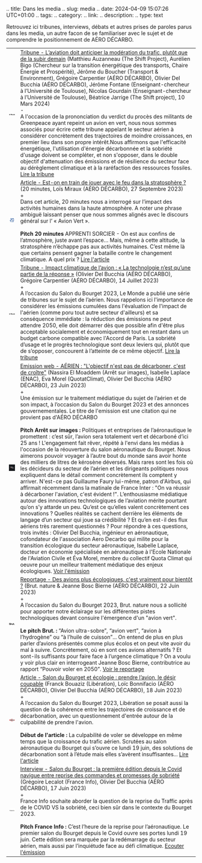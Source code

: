 .. title: Dans les media
.. slug: media
.. date: 2024-04-09 15:07:26 UTC+01:00
.. tags: 
.. category: 
.. link: 
.. description: 
.. type: text


Retrouvez ici tribunes, interviews, débats et autres prises de paroles parus dans les media, un autre facon de se familiariser avec le sujet et de comprendre le positionnement de AÉRO DÉCARBO.

<table>
    <tr>
        <td class="image-cell">
            <a href=https://www.lemonde.fr/ target=_blank>
                <img src="/images/logo_LeMonde.webp" class="ad_img_bullet_point" alt="Le Monde">
            </a>
        </td>
        <td class="content-cell">
            <a href=https://www.lemonde.fr/idees/article/2024/03/10/nous-appelons-airbus-safran-air-france-aeroports-de-paris-a-envisager-publiquement-une-reduction-du-trafic-aerien_6221196_3232.html target=_blank>Tribune - L’aviation doit anticiper la modération du trafic, plutôt que de la subir demain</a>
            <span class="ad_ref">(Matthieu Auzanneau (The Shift Project), Aurélien Bigo (Chercheur sur la transition énergétique des transports, Chaire Énergie et Prospérité), Jérôme du Boucher (Transport & Environment), Grégoire Carpentier (AÉRO DÉCARBO), Olivier Del Bucchia (AÉRO DÉCARBO), Jérôme Fontane (Enseignant-chercheur à l’Université de Toulouse), Nicolas Gourdain (Enseignant-chercheur à l’Université de Toulouse), Béatrice Jarrige (The Shift project), 10 Mars 2024)</span>
            <div class="accordion-section">
                <div class="accordion-header">-</div>
                <div class="accordion-content ad_preview active">
                A l'occasion de la prononciation du verdict du procès des militants de Greenpeace ayant repeint un avion en vert, nous nous sommes associés pour écrire cette tribune appelant le secteur aérien à considérer concrètement des trajectoires de moindre croissances, en premier lieu dans son propre intérêt.Nous affirmons que l'efficacité énergétique, l'utilisation d'énergie décarbonnée et la sobriété d'usage doivent se compléter, et non s'opposer, dans le double objectif d'attenuation des émissions et de résilience du secteur face au dérèglement climatique et à la raréfaction des ressources fossiles. <a href=https://www.lemonde.fr/idees/article/2024/03/10/nous-appelons-airbus-safran-air-france-aeroports-de-paris-a-envisager-publiquement-une-reduction-du-trafic-aerien_6221196_3232.html target="_blank">Lire la tribune</a>
                </div>
            </div>
        </td>
    <tr>
        <tr>
        <td class="image-cell">
            <a href=https://www.20minutes.fr/ target=_blank>
                <img src="/images/logo_20minutes.webp" class="ad_img_bullet_point" alt="20 minutes">
            </a>
        </td>
        <td class="content-cell">
            <a href=https://www.20minutes.fr/planete/rechauffement-climatique/4052230-20230927-supersoniques-geo-ingenierie-solaire-joue-feu-stratosphere target=_blank>Article - Est-on en train de jouer avec le feu dans la stratosphère ?</a>
            <span class="ad_ref">(20 minutes, Loïs Miraux (AÉRO DÉCARBO), 27 Septembre 2023)</span>
            <div class="accordion-section">
                <div class="accordion-header">+</div>
                <div class="accordion-content ad_preview">
                Dans cet article, 20 minutes nous a interrogé sur l’impact des activités humaines dans la haute atmosphère. A noter une phrase ambiguë laissant penser que nous sommes alignés avec le discours général sur l’ « Avion Vert ».
                <br><br>
                <strong>Pitch 20 minutes </strong> APPRENTI SORCIER - On est aux confins de l’atmosphère, juste avant l’espace… Mais, même à cette altitude, la stratosphère n’échappe pas aux activités humaines. C’est même là que certains pensent gagner la bataille contre le changement climatique. A quel prix ? <a href=https://www.20minutes.fr/planete/rechauffement-climatique/4052230-20230927-supersoniques-geo-ingenierie-solaire-joue-feu-stratosphere target="_blank">Lire l'article</a>
                </div>
            </div>
        </td>
    <tr>
    <tr>
        <td class="image-cell">
            <a href=https://www.lemonde.fr/ target=_blank>
                <img src="/images/logo_LeMonde.webp" class="ad_img_bullet_point" alt="Le Monde">
            </a>
        </td>
        <td class="content-cell">
            <a href=https://www.lemonde.fr/idees/article/2023/07/14/impact-climatique-de-l-avion-la-technologie-n-est-qu-une-partie-de-la-reponse_6181971_3232.html#xtor=AL-32280270-%5Bdefault%5D-%5Bios%5D target=_blank>Tribune - Impact climatique de l’avion : « La technologie n’est qu’une partie de la réponse »</a>
            <span class="ad_ref">(Olivier Del Bucchia (AÉRO DÉCARBO), Grégoire Carpentier (AÉRO DÉCARBO), 14 Juillet 2023)</span>
            <div class="accordion-section">
                <div class="accordion-header">+</div>
                <div class="accordion-content ad_preview">
                A l’occasion du Salon du Bourget 2023, Le Monde a publié une série de tribunes sur le sujet de l’aérien. Nous rappelons ici l'importance de considérer les émissions cumulées dans l'évaluation de l'impact de l'aérien (comme poru tout autre secteur d'ailleurs) et sa conséquence immédiate : la réduction des émissions ne peut attendre 2050, elle doit démarrer dès que possible afin d'être plus acceptable socialement et économiquement tout en restant dans un budget carbone compatible avec l'Accord de Paris. La sobriété d’usage et le progrès technologique sont deux leviers qui, plutôt que de s’opposer, concourent à l’atteinte de ce même objectif. <a href=https://www.lemonde.fr/idees/article/2023/07/14/impact-climatique-de-l-avion-la-technologie-n-est-qu-une-partie-de-la-reponse_6181971_3232.html#xtor=AL-32280270-%5Bdefault%5D-%5Bios%5D target="_blank">Lire la tribune</a>
                </div>
            </div>
        </td>
    <tr>
        <tr>
        <td class="image-cell">
            <a href=https://www.arretsurimages.net/ target=_blank>
                <img src="/images/logo_ArretSurImages.webp" class="ad_img_bullet_point" alt="Arrêt sur images">
            </a>
        </td>
        <td class="content-cell">
            <a href=https://www.arretsurimages.net/emissions/arret-sur-images/secteur-aerien-lobjectif-nest-pas-de-decarboner-cest-de-croitre target=_blank>Emission web - AÉRIEN : "L'objectif n'est pas de décarboner, c'est de croître"</a>
            <span class="ad_ref">(Nassira El Moaddem (Arrêt sur images), Isabelle Laplace (ENAC), Eva Morel (QuotatClimat), Olivier Del Bucchia (AÉRO DÉCARBO), 23 Juin 2023)</span>
            <div class="accordion-section">
                <div class="accordion-header">+</div>
                <div class="accordion-content ad_preview">
                Une émission sur le traitement médiatique du sujet de l’aérien et de son impact, à l’occasion du Salon du Bourget 2023 et des annonces gouvernementales. Le titre de l'emission est une citation qui ne provient pas d'AÉRO DÉCARBO
                <br> <br>
                <strong>Pitch Arrêt sur images :</strong> Politiques et entreprises de l’aéronautique le promettent : c’est sûr, l’avion sera totalement vert et décarboné d’ici 25 ans ! L'engagement fait rêver, répété à l'envi dans les médias à l'occasion de la réouverture du salon aéronautique du Bourget. Nous aimerons pouvoir voyager à l’autre bout du monde sans avoir honte des milliers de litres de kérosène déversés. Mais rares sont les fois où les décideurs du secteur de l’aérien et les dirigeants politiques nous expliquent dans le détail comment concrètement ils comptent y arriver. N'est-ce pas Guillaume Faury lui-même, patron d'Airbus, qui affirmait récemment dans la matinale de France Inter  : "On va réussir à décarboner l'aviation, c'est évident !". L’enthousiasme médiatique autour des innovations technologiques de l’aviation mérite pourtant qu’on s’y attarde un peu. Qu’est ce qu’elles valent concrètement ces innovations ? Quelles réalités se cachent derrière les éléments de langage d’un secteur qui joue sa crédibilité ? Et qu’en est-il des flux aériens très rarement questionnés ? Pour répondre à ces questions, trois invités : Olivier Del Bucchia, ingénieur en aéronautique, cofondateur de l'association Aero Decarbo qui milite pour la transition écologique du secteur aéronautique, Isabelle Laplace, docteur en économie spécialisée en aéronautique à l'Ecole Nationale de l'Aviation Civile et Éva Morel, membre du collectif Quota Climat qui oeuvre pour un meilleur traitement médiatique des enjeux écologiques. <a href=https://www.arretsurimages.net/emissions/arret-sur-images/secteur-aerien-lobjectif-nest-pas-de-decarboner-cest-de-croitre target="_blank">Voir l'émission</a>
                </div>
            </div>
        </td>
    <tr>
    <tr>
        <td class="image-cell">
            <a href=https://www.brut.media/fr target=_blank>
                <img src="/images/logo_Brut.webp" class="ad_img_bullet_point" alt="Brut">
            </a>
        </td>
        <td class="content-cell">
            <a href=https://www.brut.media/fr/nature/les-avions-propres-c-est-vraiment-pour-bientot--f4c2fc04-4ffb-4b07-84b0-22ff9e8aaac5 target=_blank>Reportage - Des avions plus écologiques, c'est vraiment pour bientôt ?</a>
            <span class="ad_ref">(Brut. nature & Jeanne Bosc Bierne (AÉRO DÉCARBO), 22 Juin 2023)</span>
            <div class="accordion-section">
                <div class="accordion-header">+</div>
                <div class="accordion-content ad_preview">
                A l’occasion du Salon du Bourget 2023, Brut. nature nous a sollicité pour apporter notre éclairage sur les différentes pistes technologiques devant consuire l'émergence d'un "avion vert".
                <br><br>
                <strong>Le pitch Brut. :</strong> “Avion ultra-sobre”, “avion vert”,  “avion à l’hydrogène” ou “à l’huile de cuisson”... On entend de plus en plus parler d’avions présentés comme plus écolos et on peut vite avoir du mal à suivre. Concrètement, où en sont ces avions alternatifs ? Et sont-ils suffisants pour faire face à l’urgence climatique ? On a voulu y voir plus clair en interrogeant Jeanne Bosc Bierne, contributrice au rapport “Pouvoir voler en 2050”. <a href=https://www.brut.media/fr/nature/les-avions-propres-c-est-vraiment-pour-bientot--f4c2fc04-4ffb-4b07-84b0-22ff9e8aaac5 target="_blank">Voir le reportage</a>
                </div>
            </div>
        </td>
    <tr>
        <tr>
        <td class="image-cell">
            <a href=https://www.liberation.fr/ target=_blank>
                <img src="/images/logo_Liberation.webp" class="ad_img_bullet_point" alt="Libération">
            </a>
        </td>
        <td class="content-cell">
            <a href=https://www.liberation.fr/economie/avion-et-ecologie-decalage-imminent-20230618_2JMN4DT6VRCQLCL7V76OD6OM7Y target=_blank>Article - Salon du Bourget et écologie : prendre l’avion, le désir coupable</a>
            <span class="ad_ref">(Franck Bouaziz (Libération), Loïc Bonnifacio (AÉRO DÉCARBO), Olivier Del Bucchia (AÉRO DÉCARBO), 18 Juin 2023)</span>
            <div class="accordion-section">
                <div class="accordion-header">+</div>
                <div class="accordion-content ad_preview">
                A l’occasion du Salon du Bourget 2023, Libération se posait aussi la question de la cohérence entre les trajectoires de croissance et de décarbonation, avec un questionnement d'entrée autour de la culpabilité de prendre l'avion.
                <br><br>
                <strong>Début de l'article :</strong> La culpabilité de voler se développe en même temps que la croissance du trafic aérien. Scrutées au salon aéronautique du Bourget qui s’ouvre ce lundi 19 juin, des solutions de décarbonation sont à l’étude mais elles s’avèrent insuffisantes... <a href=https://www.liberation.fr/economie/avion-et-ecologie-decalage-imminent-20230618_2JMN4DT6VRCQLCL7V76OD6OM7Y target="_blank">Lire l'article</a>
                </div>
            </div>
        </td>
    <tr>
    <tr>
        <tr>
        <td class="image-cell">
            <a href=https://www.francetvinfo.fr/ target=_blank>
                <img src="/images/logo_FranceInfo.webp" class="ad_img_bullet_point" alt="France Info">
            </a>
        </td>
        <td class="content-cell">
            <a href=https://www.francetvinfo.fr/replay-radio/le-choix-franceinfo/salon-du-bourget-la-premiere-edition-depuis-le-covid-navigue-entre-reprise-des-commandes-et-promesses-de-sobriete_5864189.html target=_blank>Interview - Salon du Bourget : la première édition depuis le Covid navigue entre reprise des commandes et promesses de sobriété</a>
            <span class="ad_ref">(Grégoire Lecalot (France Info), Olivier Del Bucchia (AÉRO DÉCARBO), 17 Juin 2023)</span>
            <div class="accordion-section">
                <div class="accordion-header">+</div>
                <div class="accordion-content ad_preview">
                France Info souhaite aborder la question de la reprise du Traffic après de le COVID VS la sobriété, ceci bien sûr dans le contexte du Bourget 2023.
                <br><br>
                <strong>Pitch France Info :</strong> C’est l’heure de la reprise pour l’aéronautique. Le premier salon du Bourget depuis le Covid ouvre ses portes lundi 19 juin. Cette édition sera marquée par la redémarrage du secteur aérien, mais aussi par l’inquiétude face au défi climatique. <a href=https://www.francetvinfo.fr/replay-radio/le-choix-franceinfo/salon-du-bourget-la-premiere-edition-depuis-le-covid-navigue-entre-reprise-des-commandes-et-promesses-de-sobriete_5864189.html target="_blank">Ecouter l'émission</a>
                </div>
            </div>
        </td>
    <tr>
   
</table>